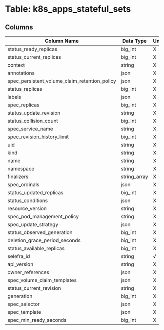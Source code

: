 # Table: k8s_apps_stateful_sets

## Columns 

|  Column Name   |  Data Type  | Uniq | Nullable | Description | 
|  ----  | ----  | ----  | ----  | ---- | 
| status_ready_replicas | big_int | X | √ |  | 
| status_current_replicas | big_int | X | √ |  | 
| context | string | X | √ |  | 
| annotations | json | X | √ |  | 
| spec_persistent_volume_claim_retention_policy | json | X | √ |  | 
| status_replicas | big_int | X | √ |  | 
| labels | json | X | √ |  | 
| spec_replicas | big_int | X | √ |  | 
| status_update_revision | string | X | √ |  | 
| status_collision_count | big_int | X | √ |  | 
| spec_service_name | string | X | √ |  | 
| spec_revision_history_limit | big_int | X | √ |  | 
| uid | string | X | √ |  | 
| kind | string | X | √ |  | 
| name | string | X | √ |  | 
| namespace | string | X | √ |  | 
| finalizers | string_array | X | √ |  | 
| spec_ordinals | json | X | √ |  | 
| status_updated_replicas | big_int | X | √ |  | 
| status_conditions | json | X | √ |  | 
| resource_version | string | X | √ |  | 
| spec_pod_management_policy | string | X | √ |  | 
| spec_update_strategy | json | X | √ |  | 
| status_observed_generation | big_int | X | √ |  | 
| deletion_grace_period_seconds | big_int | X | √ |  | 
| status_available_replicas | big_int | X | √ |  | 
| selefra_id | string | √ | √ | random id | 
| api_version | string | X | √ |  | 
| owner_references | json | X | √ |  | 
| spec_volume_claim_templates | json | X | √ |  | 
| status_current_revision | string | X | √ |  | 
| generation | big_int | X | √ |  | 
| spec_selector | json | X | √ |  | 
| spec_template | json | X | √ |  | 
| spec_min_ready_seconds | big_int | X | √ |  | 


